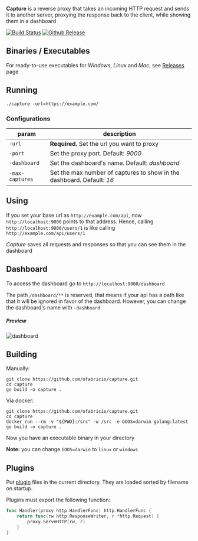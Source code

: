 
**Capture** is a reverse proxy that takes an incoming HTTP request and sends it to another server,
proxying the response back to the client, while showing them in a dashboard

[![Build Status](https://travis-ci.com/ofabricio/capture.svg?branch=master)](https://travis-ci.com/ofabricio/capture)
[![Github Release](https://img.shields.io/github/release/ofabricio/capture.svg)](https://github.com/ofabricio/capture/releases)


## Binaries / Executables

For ready-to-use executables for *Windows*, *Linux* and *Mac*, see [Releases](https://github.com/ofabricio/capture/releases) page


## Running

    ./capture -url=https://example.com/


### Configurations

| param           | description |
|-----------------|-------------|
| `-url`          | **Required.** Set the url you want to proxy |
| `-port`         | Set the proxy port. Default: *9000* |
| `-dashboard`    | Set the dashboard's name. Default: *dashboard* |
| `-max-captures` | Set the max number of captures to show in the dashboard. Default: *16* |


## Using

If you set your base url as `http://example.com/api`, now `http://localhost:9000` points to that
address. Hence, calling `http://localhost:9000/users/1` is like calling `http://example.com/api/users/1`

*Capture* saves all requests and responses so that you can see them in the dashboard


## Dashboard

To access the dashboard go to `http://localhost:9000/dashboard`

The path `/dashboard/**` is reserved, that means if your api has a path like that it will be ignored
in favor of the dashboard. However, you can change the dashboard's name with `-dashboard`


##### Preview

![dashboard](https://i.imgur.com/5pbLRRY.png)


## Building

Manually:

    git clone https://github.com/ofabricio/capture.git
    cd capture
    go build -o capture .

Via docker:

    git clone https://github.com/ofabricio/capture.git
    cd capture
    docker run --rm -v "${PWD}:/src" -w /src -e GOOS=darwin golang:latest go build -o capture .

Now you have an executable binary in your directory

**Note:** you can change `GOOS=darwin` to `linux` or `windows`

## Plugins

Put [plugin](https://golang.org/pkg/plugin/) files in the current directory.
They are loaded sorted by filename on startup.

Plugins must export the following function:

```go
func Handler(proxy http.HandlerFunc) http.HandlerFunc {
    return func(rw http.ResponseWriter, r *http.Request) {
        proxy.ServeHTTP(rw, r)
    }
}
```

